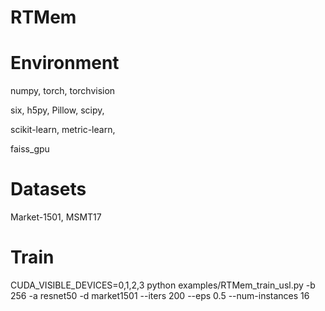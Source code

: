 # RTMem

# Environment

numpy, torch, torchvision

six, h5py, Pillow, scipy,

scikit-learn, metric-learn, 

faiss_gpu


# Datasets

Market-1501, MSMT17

# Train

CUDA_VISIBLE_DEVICES=0,1,2,3 python examples/RTMem_train_usl.py -b 256 -a resnet50 -d market1501 --iters 200 --eps 0.5 --num-instances 16


